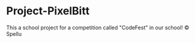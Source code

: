 # Project-PixelBitt
This a school project for a competition called "CodeFest" in our school!
© Spellu

